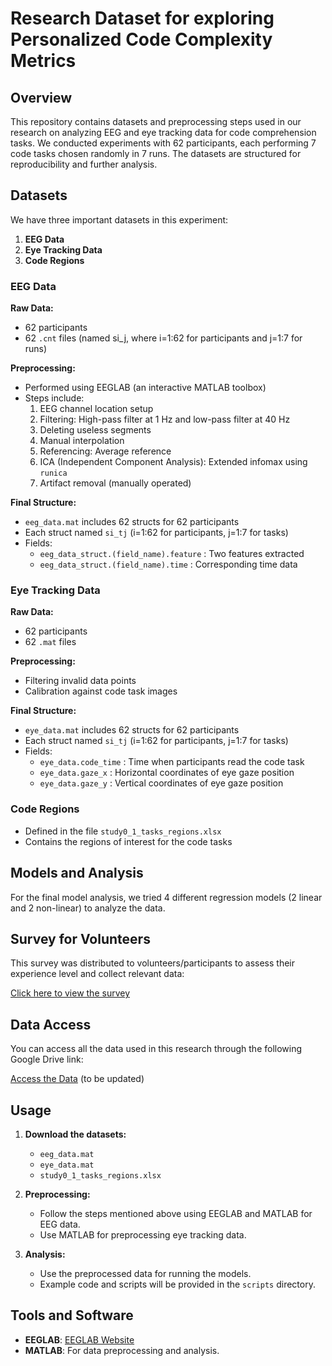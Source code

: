 # Research Dataset for exploring Personalized Code Complexity Metrics

## Overview
 This repository contains datasets and preprocessing steps used in our research on analyzing EEG and eye tracking data for code comprehension tasks. We conducted experiments with 62 participants, each performing 7 code tasks chosen randomly in 7 runs. The datasets are structured for reproducibility and further analysis.
 
 ## Datasets
 We have three important datasets in this experiment:
 1. **EEG Data**
 2. **Eye Tracking Data**
 3. **Code Regions**
 
 ### EEG Data
 **Raw Data:**
 - 62 participants
 - 62 `.cnt` files (named si_j, where i=1:62 for participants and j=1:7 for runs)
 
 **Preprocessing:**
 - Performed using EEGLAB (an interactive MATLAB toolbox)
 - Steps include:
   1. EEG channel location setup
   2. Filtering: High-pass filter at 1 Hz and low-pass filter at 40 Hz
   3. Deleting useless segments
   4. Manual interpolation
   5. Referencing: Average reference
   6. ICA (Independent Component Analysis): Extended infomax using `runica`
   7. Artifact removal (manually operated)
 
 **Final Structure:**
 - `eeg_data.mat` includes 62 structs for 62 participants
 - Each struct named `si_tj` (i=1:62 for participants, j=1:7 for tasks)
 - Fields:
   - `eeg_data_struct.(field_name).feature` : Two features extracted
   - `eeg_data_struct.(field_name).time` : Corresponding time data
 
 ### Eye Tracking Data
 **Raw Data:**
 - 62 participants
 - 62 `.mat` files
 
 **Preprocessing:**
 - Filtering invalid data points
 - Calibration against code task images
 
 **Final Structure:**
 - `eye_data.mat` includes 62 structs for 62 participants
 - Each struct named `si_tj` (i=1:62 for participants, j=1:7 for tasks)
 - Fields:
   - `eye_data.code_time` : Time when participants read the code task
   - `eye_data.gaze_x` : Horizontal coordinates of eye gaze position
   - `eye_data.gaze_y` : Vertical coordinates of eye gaze position
 
 ### Code Regions
 - Defined in the file `study0_1_tasks_regions.xlsx`
 - Contains the regions of interest for the code tasks
 
 ## Models and Analysis
 For the final model analysis, we tried 4 different regression models (2 linear and 2 non-linear) to analyze the data.
 
 ## Survey for Volunteers  
 This survey was distributed to volunteers/participants to assess their experience level and collect relevant data:  
 
 [Click here to view the survey](https://docs.google.com/forms/d/1GcqNIBNRVv6Wu_vaevWs1PNF_P1zYNJP1gT2jDstBTE/edit)
 
 ## Data Access
 You can access all the data used in this research through the following Google Drive link:
 
 [Access the Data](https://drive.google.com/drive/folders/1tFoCChdtkplacf0LPb4Z0tkz94Zrcs9d) (to be updated)
 
 ## Usage
 1. **Download the datasets:**
    - `eeg_data.mat`
    - `eye_data.mat`
    - `study0_1_tasks_regions.xlsx`
 
 2. **Preprocessing:**
    - Follow the steps mentioned above using EEGLAB and MATLAB for EEG data.
    - Use MATLAB for preprocessing eye tracking data.
 
 3. **Analysis:**
    - Use the preprocessed data for running the models.
    - Example code and scripts will be provided in the `scripts` directory.
 
 ## Tools and Software
 - **EEGLAB**: [EEGLAB Website](https://sccn.ucsd.edu/eeglab/index.php)
 - **MATLAB**: For data preprocessing and analysis.
 
